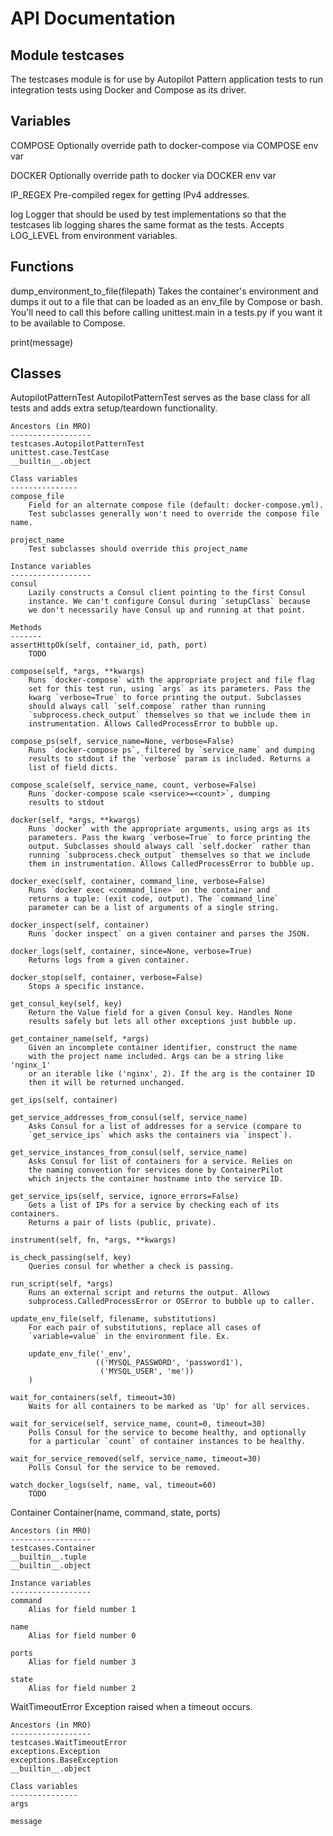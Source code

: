 # API Documentation


Module testcases
----------------
The testcases module is for use by Autopilot Pattern application tests
to run integration tests using Docker and Compose as its driver.

Variables
---------
COMPOSE
    Optionally override path to docker-compose via COMPOSE env var

DOCKER
    Optionally override path to docker via DOCKER env var

IP_REGEX
    Pre-compiled regex for getting IPv4 addresses.

log
    Logger that should be used by test implementations so that the testcases
    lib logging shares the same format as the tests. Accepts LOG_LEVEL from
    environment variables.

Functions
---------
dump_environment_to_file(filepath)
    Takes the container's environment and dumps it out to a file
    that can be loaded as an env_file by Compose or bash. You'll
    need to call this before calling unittest.main in a tests.py
    if you want it to be available to Compose.

print(message)

Classes
-------
AutopilotPatternTest 
    AutopilotPatternTest serves as the base class for all tests and adds
    extra setup/teardown functionality.

    Ancestors (in MRO)
    ------------------
    testcases.AutopilotPatternTest
    unittest.case.TestCase
    __builtin__.object

    Class variables
    ---------------
    compose_file
        Field for an alternate compose file (default: docker-compose.yml).
        Test subclasses generally won't need to override the compose file name.

    project_name
        Test subclasses should override this project_name

    Instance variables
    ------------------
    consul
        Lazily constructs a Consul client pointing to the first Consul
        instance. We can't configure Consul during `setupClass` because
        we don't necessarily have Consul up and running at that point.

    Methods
    -------
    assertHttpOk(self, container_id, path, port)
        TODO

    compose(self, *args, **kwargs)
        Runs `docker-compose` with the appropriate project and file flag
        set for this test run, using `args` as its parameters. Pass the
        kwarg `verbose=True` to force printing the output. Subclasses
        should always call `self.compose` rather than running
        `subprocess.check_output` themselves so that we include them in
        instrumentation. Allows CalledProcessError to bubble up.

    compose_ps(self, service_name=None, verbose=False)
        Runs `docker-compose ps`, filtered by `service_name` and dumping
        results to stdout if the `verbose` param is included. Returns a
        list of field dicts.

    compose_scale(self, service_name, count, verbose=False)
        Runs `docker-compose scale <service>=<count>`, dumping
        results to stdout

    docker(self, *args, **kwargs)
        Runs `docker` with the appropriate arguments, using args as its
        parameters. Pass the kwarg `verbose=True` to force printing the
        output. Subclasses should always call `self.docker` rather than
        running `subprocess.check_output` themselves so that we include
        them in instrumentation. Allows CalledProcessError to bubble up.

    docker_exec(self, container, command_line, verbose=False)
        Runs `docker exec <command_line>` on the container and
        returns a tuple: (exit code, output). The `command_line`
        parameter can be a list of arguments of a single string.

    docker_inspect(self, container)
        Runs `docker inspect` on a given container and parses the JSON.

    docker_logs(self, container, since=None, verbose=True)
        Returns logs from a given container.

    docker_stop(self, container, verbose=False)
        Stops a specific instance.

    get_consul_key(self, key)
        Return the Value field for a given Consul key. Handles None
        results safely but lets all other exceptions just bubble up.

    get_container_name(self, *args)
        Given an incomplete container identifier, construct the name
        with the project name included. Args can be a string like 'nginx_1'
        or an iterable like ('nginx', 2). If the arg is the container ID
        then it will be returned unchanged.

    get_ips(self, container)

    get_service_addresses_from_consul(self, service_name)
        Asks Consul for a list of addresses for a service (compare to
        `get_service_ips` which asks the containers via `inspect`).

    get_service_instances_from_consul(self, service_name)
        Asks Consul for list of containers for a service. Relies on
        the naming convention for services done by ContainerPilot
        which injects the container hostname into the service ID.

    get_service_ips(self, service, ignore_errors=False)
        Gets a list of IPs for a service by checking each of its containers.
        Returns a pair of lists (public, private).

    instrument(self, fn, *args, **kwargs)

    is_check_passing(self, key)
        Queries consul for whether a check is passing.

    run_script(self, *args)
        Runs an external script and returns the output. Allows
        subprocess.CalledProcessError or OSError to bubble up to caller.

    update_env_file(self, filename, substitutions)
        For each pair of substitutions, replace all cases of
        `variable=value` in the environment file. Ex.

        update_env_file('_env',
                       (('MYSQL_PASSWORD', 'password1'),
                        ('MYSQL_USER', 'me'))
        )

    wait_for_containers(self, timeout=30)
        Waits for all containers to be marked as 'Up' for all services.

    wait_for_service(self, service_name, count=0, timeout=30)
        Polls Consul for the service to become healthy, and optionally
        for a particular `count` of container instances to be healthy.

    wait_for_service_removed(self, service_name, timeout=30)
        Polls Consul for the service to be removed.

    watch_docker_logs(self, name, val, timeout=60)
        TODO

Container 
    Container(name, command, state, ports)

    Ancestors (in MRO)
    ------------------
    testcases.Container
    __builtin__.tuple
    __builtin__.object

    Instance variables
    ------------------
    command
        Alias for field number 1

    name
        Alias for field number 0

    ports
        Alias for field number 3

    state
        Alias for field number 2

WaitTimeoutError 
    Exception raised when a timeout occurs.

    Ancestors (in MRO)
    ------------------
    testcases.WaitTimeoutError
    exceptions.Exception
    exceptions.BaseException
    __builtin__.object

    Class variables
    ---------------
    args

    message

